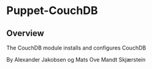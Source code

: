 # Puppet-CouchDB

## Overview
The CouchDB module installs and configures CouchDB 


By Alexander Jakobsen og Mats Ove Mandt Skjærstein
